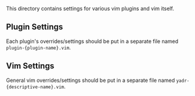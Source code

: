 This directory contains settings for various vim plugins and vim itself.

## Plugin Settings

Each plugin's overrides/settings should be put in a separate file named `plugin-{plugin-name}.vim`.

## Vim Settings

General vim overrides/settings should be put in a separate file named `yadr-{descriptive-name}.vim`.
